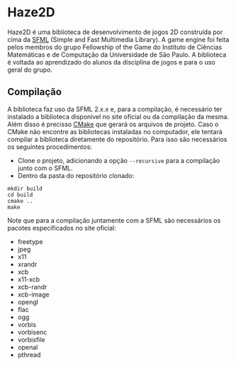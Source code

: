 # Haze2D
Haze2D é uma biblioteca de desenvolvimento de jogos 2D construída por cima da [SFML](https://www.sfml-dev.org/) (Simple and Fast Multimedia Library). A game engine foi feita pelos membros do grupo Fellowship of the Game do Instituto de Ciências Matemáticas e de Computação da Universidade de São Paulo. A biblioteca é voltada ao aprendizado do alunos da disciplina de jogos e para o uso geral do grupo.

## Compilação
A biblioteca faz uso da SFML 2.x.x e, para a compilação, é necessário ter instalado a biblioteca disponível no site oficial ou da compilação da mesma. Além disso é precisso [CMake](http://cmake.org/) que gerará os arquivos de projeto. Caso o CMake não encontre as bibliotecas instaladas no computador, ele tentará compilar a biblioteca diretamente do repositório. Para isso são necessários os seguintes procedimentos:
* Clone o projeto, adicionando a opção `--recursive` para a compilação junto com o SFML.
* Dentro da pasta do repositório clonado:
```
mkdir build
cd build
cmake ..
make
```

Note que para a compilação juntamente com a SFML são necessários os pacotes especificados no site oficial:
* freetype
* jpeg
* x11
* xrandr
* xcb
* x11-xcb
* xcb-randr
* xcb-image
* opengl
* flac
* ogg
* vorbis
* vorbisenc
* vorbisfile
* openal
* pthread
